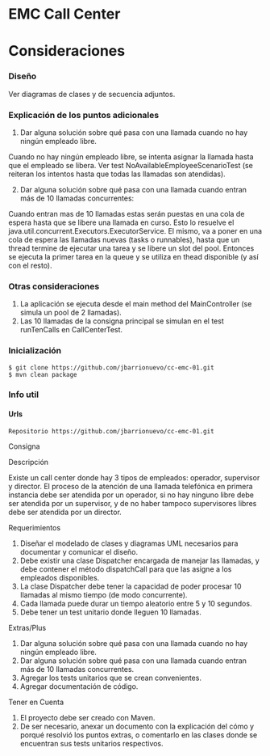 ﻿EMC Call Center
===============

# Consideraciones

### Diseño
Ver diagramas de clases y de secuencia adjuntos.
### Explicación de los puntos adicionales
1. Dar alguna solución sobre qué pasa con una llamada cuando no hay ningún empleado libre.

Cuando no hay ningún empleado libre, se intenta asignar la llamada hasta que el empleado se libera.
Ver test NoAvailableEmployeeScenarioTest (se reiteran los intentos hasta que todas las llamadas son atendidas).

2. Dar alguna solución sobre qué pasa con una llamada cuando entran más de 10 llamadas concurrentes:

Cuando entran mas de 10 llamadas estas serán puestas en una cola de espera hasta que se libere una llamada en curso. Esto lo resuelve el java.util.concurrent.Executors.ExecutorService. El mismo, va a poner en una cola de espera las llamadas nuevas (tasks o runnables), hasta que un thread termine de ejecutar una tarea y se libere un slot del pool. Entonces se ejecuta la primer tarea en la queue y se utiliza en thead disponible (y así con el resto).


### Otras consideraciones

1. La aplicación se ejecuta desde el main method del MainController (se simula un pool de 2 llamadas).
2. Las 10 llamadas de la consigna principal se simulan en el test runTenCalls en CallCenterTest.



### Inicialización

```
$ git clone https://github.com/jbarrionuevo/cc-emc-01.git
$ mvn clean package

```

### Info util

#### Urls

```
Repositorio https://github.com/jbarrionuevo/cc-emc-01.git
```

Consigna

Descripción

Existe un call center donde hay 3 tipos de empleados: operador,
supervisor y director. El proceso de la atención de una llamada
telefónica en primera instancia debe ser atendida por un operador, si
no hay ninguno libre debe ser atendida por un supervisor, y de no
haber tampoco supervisores libres debe ser atendida por un director.

Requerimientos

1. Diseñar el modelado de clases y diagramas UML necesarios
para documentar y comunicar el diseño.
2. Debe existir una clase Dispatcher encargada de manejar las
llamadas, y debe contener el método dispatchCall para que las
asigne a los empleados disponibles.
3. La clase Dispatcher debe tener la capacidad de poder procesar
10 llamadas al mismo tiempo (de modo concurrente).
4. Cada llamada puede durar un tiempo aleatorio entre 5 y 10
segundos.
5. Debe tener un test unitario donde lleguen 10 llamadas.

Extras/Plus

1. Dar alguna solución sobre qué pasa con una llamada cuando no
hay ningún empleado libre.
2. Dar alguna solución sobre qué pasa con una llamada cuando
entran más de 10 llamadas concurrentes.
3. Agregar los tests unitarios que se crean convenientes.
4. Agregar documentación de código.

Tener en Cuenta

1. El proyecto debe ser creado con Maven.
2. De ser necesario, anexar un documento con la explicación del
cómo y porqué resolvió los puntos extras, o comentarlo en las
clases donde se encuentran sus tests unitarios respectivos.
